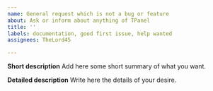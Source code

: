 ```yaml
---
name: General request which is not a bug or feature
about: Ask or inform about anything of TPanel
title: ''
labels: documentation, good first issue, help wanted
assignees: TheLord45

---
```


**Short description**
Add here some short summary of what you want.

**Detailed description**
Write here the details of your desire.
